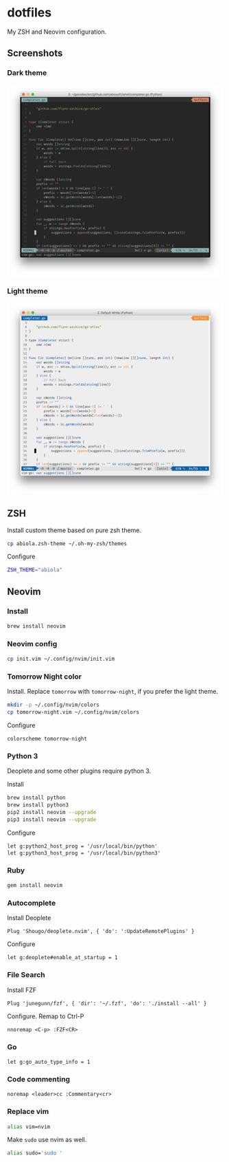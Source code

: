dotfiles
========
My ZSH and Neovim configuration.

## Screenshots

### Dark theme

![Dark theme](https://github.com/abiosoft/dotfiles/blob/master/dark.png)

### Light theme

![Light theme](https://github.com/abiosoft/dotfiles/blob/master/light.png)

## ZSH

Install custom theme based on pure zsh theme.
```sh
cp abiola.zsh-theme ~/.oh-my-zsh/themes
```

Configure
```sh
ZSH_THEME="abiola"
```

## Neovim

### Install

```sh
brew install neovim
```

### Neovim config

```sh
cp init.vim ~/.config/nvim/init.vim
```

### Tomorrow Night color

Install. Replace `tomorrow` with `tomorrow-night`, if you prefer the light theme.
```sh
mkdir -p ~/.config/nvim/colors
cp tomorrow-night.vim ~/.config/nvim/colors
```

Configure
```viml
colorscheme tomorrow-night
```

### Python 3
Deoplete and some other plugins require python 3.

Install
```sh
brew install python
brew install python3
pip2 install neovim --upgrade
pip3 install neovim --upgrade
```

Configure
```viml
let g:python2_host_prog = '/usr/local/bin/python'
let g:python3_host_prog = '/usr/local/bin/python3'
```

### Ruby
```sh
gem install neovim
```

### Autocomplete

Install Deoplete
```viml
Plug 'Shougo/deoplete.nvim', { 'do': ':UpdateRemotePlugins' }
```

Configure
```viml
let g:deoplete#enable_at_startup = 1
```

### File Search

Install FZF
```viml
Plug 'junegunn/fzf', { 'dir': '~/.fzf', 'do': './install --all' }
```

Configure. Remap to Ctrl-P
```viml
nnoremap <C-p> :FZF<CR>
```

### Go

```viml
let g:go_auto_type_info = 1
```

### Code commenting

```viml
noremap <leader>cc :Commentary<cr>
```

### Replace vim

```sh
alias vim=nvim
```
Make `sudo` use nvim as well.
```sh
alias sudo='sudo '
```

